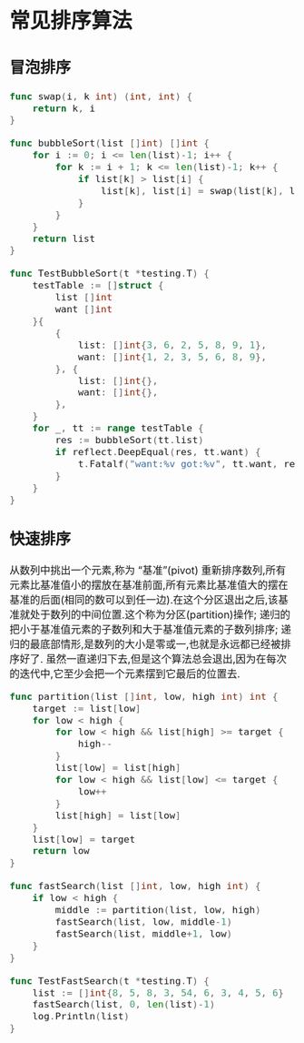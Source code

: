 <font size="4">

# 常见排序算法

## 冒泡排序

```go
func swap(i, k int) (int, int) {
	return k, i
}

func bubbleSort(list []int) []int {
	for i := 0; i <= len(list)-1; i++ {
		for k := i + 1; k <= len(list)-1; k++ {
			if list[k] > list[i] {
				list[k], list[i] = swap(list[k], list[i])
			}
		}
	}
	return list
}

func TestBubbleSort(t *testing.T) {
	testTable := []struct {
		list []int
		want []int
	}{
		{
			list: []int{3, 6, 2, 5, 8, 9, 1},
			want: []int{1, 2, 3, 5, 6, 8, 9},
		}, {
			list: []int{},
			want: []int{},
		},
	}
	for _, tt := range testTable {
		res := bubbleSort(tt.list)
		if reflect.DeepEqual(res, tt.want) {
			t.Fatalf("want:%v got:%v", tt.want, res)
		}
	}
}
```

## 快速排序
从数列中挑出一个元素,称为 “基准”(pivot)
重新排序数列,所有元素比基准值小的摆放在基准前面,所有元素比基准值大的摆在基准的后面(相同的数可以到任一边).在这个分区退出之后,该基准就处于数列的中间位置.这个称为分区(partition)操作;
递归的把小于基准值元素的子数列和大于基准值元素的子数列排序;
递归的最底部情形,是数列的大小是零或一,也就是永远都已经被排序好了. 虽然一直递归下去,但是这个算法总会退出,因为在每次的迭代中,它至少会把一个元素摆到它最后的位置去.
```go
func partition(list []int, low, high int) int {
	target := list[low]
	for low < high {
		for low < high && list[high] >= target {
			high--
		}
		list[low] = list[high]
		for low < high && list[low] <= target {
			low++
		}
		list[high] = list[low]
	}
	list[low] = target
	return low
}

func fastSearch(list []int, low, high int) {
	if low < high {
		middle := partition(list, low, high)
		fastSearch(list, low, middle-1)
		fastSearch(list, middle+1, low)
	}
}

func TestFastSearch(t *testing.T) {
	list := []int{8, 5, 8, 3, 54, 6, 3, 4, 5, 6}
	fastSearch(list, 0, len(list)-1)
	log.Println(list)
}
```